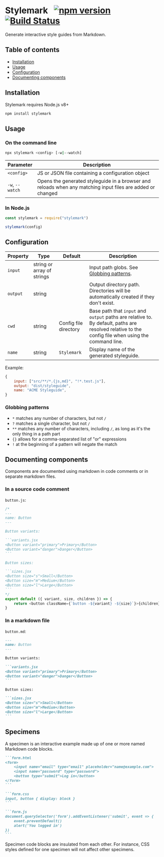 # Stylemark &nbsp; [![npm version](https://badge.fury.io/js/stylemark.svg)](https://badge.fury.io/js/stylemark) [![Build Status](https://travis-ci.org/mpetrovich/stylemark.svg?branch=master)](https://travis-ci.org/mpetrovich/stylemark)

Generate interactive style guides from Markdown.

## Table of contents

-   [Installation](#installation)
-   [Usage](#usage)
-   [Configuration](#configuration)
-   [Documenting components](#documenting-components)

## Installation

Stylemark requires Node.js v8+

```sh
npm install stylemark
```

## Usage

### On the command line

```sh
npx stylemark <config> [-w|--watch]
```

| Parameter       | Description                                                                                                |
| --------------- | ---------------------------------------------------------------------------------------------------------- |
| `<config>`      | JS or JSON file containing a configuration object                                                          |
| `-w`, `--watch` | Opens the generated styleguide in a browser and reloads when any matching input files are added or changed |

### In Node.js

```js
const stylemark = require("stylemark")

stylemark(config)
```

## Configuration

| Property | Type                       | Default               | Description                                                                                                                                        |
| -------- | -------------------------- | --------------------- | -------------------------------------------------------------------------------------------------------------------------------------------------- |
| `input`  | string or array of strings |                       | Input path globs. See [Globbing patterns](#globbing-patterns).                                                                                     |
| `output` | string                     |                       | Output directory path. Directories will be automatically created if they don't exist.                                                              |
| `cwd`    | string                     | Config file directory | Base path that `input` and `output` paths are relative to. By default, paths are resolved relative to the config file when using the command line. |
| `name`   | string                     | `Stylemark`           | Display name of the generated styleguide.                                                                                                          |

Example:

```js
{
    input: ["src/**/*.{js,md}", "!*.test.js"],
    output: "dist/styleguide",
    name: "ACME Styleguide",
}
```

### Globbing patterns

-   `*` matches any number of characters, but not `/`
-   `?` matches a single character, but not `/`
-   `**` matches any number of characters, including `/`, as long as it's the only thing in a path part
-   `{}` allows for a comma-separated list of "or" expressions
-   `!` at the beginning of a pattern will negate the match

## Documenting components

Components are documented using markdown in code comments or in separate markdown files.

### In a source code comment

`button.js`:

````js
/*
---
name: Button
---

Button variants:

```variants.jsx
<Button variant="primary">Primary</Button>
<Button variant="danger">Danger</Button>
```

Button sizes:

```sizes.jsx
<Button size="s">Small</Button>
<Button size="m">Medium</Button>
<Button size="l">Large</Button>
```
*/
export default ({ variant, size, children }) => {
    return <button className={`button -${variant} -${size}`}>{children}</button>
}
````

### In a markdown file

`button.md`:

````md
---
name: Button
---

Button variants:

```variants.jsx
<Button variant="primary">Primary</Button>
<Button variant="danger">Danger</Button>
```

Button sizes:

```sizes.jsx
<Button size="s">Small</Button>
<Button size="m">Medium</Button>
<Button size="l">Large</Button>
```
````

## Specimens

A specimen is an interactive example made up of one or more named Markdown code blocks.

````md
```form.html
<form>
    <input name="email" type="email" placeholder="name@example.com">
    <input name="password" type="password">
    <button type="submit">Log in</button>
</form>
```

```form.css
input, button { display: block }
```

```form.js
document.querySelector('form').addEventListener('submit', event => {
    event.preventDefault()
    alert('You logged in')
})
```
````

Specimen code blocks are insulated from each other. For instance, CSS styles defined for one specimen will not affect other specimens.

